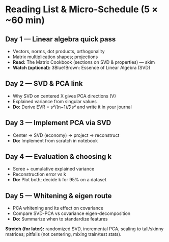 # Reading List & Micro-Schedule (5 × ~60 min)

## Day 1 — Linear algebra quick pass
- Vectors, norms, dot products, orthogonality
- Matrix multiplication shapes; projections
- **Read:** The Matrix Cookbook (sections on SVD & properties) — skim
- **Watch (optional):** 3Blue1Brown: Essence of Linear Algebra (SVD)

## Day 2 — SVD & PCA link
- Why SVD on centered X gives PCA directions (V)
- Explained variance from singular values
- **Do:** Derive EVR = s²/(n−1)/∑s² and write it in your journal

## Day 3 — Implement PCA via SVD
- Center → SVD (economy) → project → reconstruct
- **Do:** Implement from scratch in notebook

## Day 4 — Evaluation & choosing k
- Scree + cumulative explained variance
- Reconstruction error vs k
- **Do:** Plot both; decide k for 95% on a dataset

## Day 5 — Whitening & eigen route
- PCA whitening and its effect on covariance
- Compare SVD-PCA vs covariance eigen-decomposition
- **Do:** Summarize when to standardize features

**Stretch (for later):** randomized SVD, incremental PCA, scaling to tall/skinny matrices; pitfalls (not centering, mixing train/test stats).

